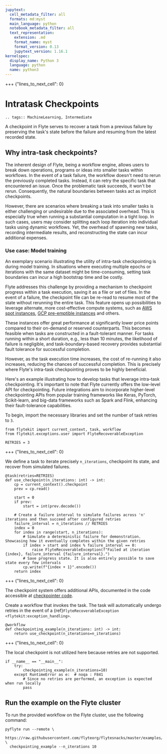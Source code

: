 ```yaml
---
jupytext:
  cell_metadata_filter: all
  formats: md:myst
  main_language: python
  notebook_metadata_filter: all
  text_representation:
    extension: .md
    format_name: myst
    format_version: 0.13
    jupytext_version: 1.16.1
kernelspec:
  display_name: Python 3
  language: python
  name: python3
---
```


+++ {"lines_to_next_cell": 0}

# Intratask Checkpoints

```{eval-rst}
.. tags:: MachineLearning, Intermediate
```

A checkpoint in Flyte serves to recover a task from a previous failure by preserving the task's state before the failure
and resuming from the latest recorded state.

## Why intra-task checkpoints?

The inherent design of Flyte, being a workflow engine, allows users to break down operations, programs or ideas
into smaller tasks within workflows. In the event of a task failure, the workflow doesn't need to rerun the
previously completed tasks. Instead, it can retry the specific task that encountered an issue.
Once the problematic task succeeds, it won't be rerun. Consequently, the natural boundaries between tasks act as implicit checkpoints.

However, there are scenarios where breaking a task into smaller tasks is either challenging or undesirable due to the associated overhead.
This is especially true when running a substantial computation in a tight loop.
In such cases, users may consider splitting each loop iteration into individual tasks using dynamic workflows.
Yet, the overhead of spawning new tasks, recording intermediate results, and reconstructing the state can incur additional expenses.

### Use case: Model training

An exemplary scenario illustrating the utility of intra-task checkpointing is during model training.
In situations where executing multiple epochs or iterations with the same dataset might be time-consuming,
setting task boundaries can incur a high bootstrap time and be costly.

Flyte addresses this challenge by providing a mechanism to checkpoint progress within a task execution,
saving it as a file or set of files. In the event of a failure, the checkpoint file can be re-read to
resume most of the state without rerunning the entire task.
This feature opens up possibilities to leverage alternate, more cost-effective compute systems,
such as [AWS spot instances](https://aws.amazon.com/ec2/spot/),
[GCP pre-emptible instances](https://cloud.google.com/compute/docs/instances/preemptible) and others.

These instances offer great performance at significantly lower price points compared to their on-demand or reserved counterparts.
This becomes feasible when tasks are constructed in a fault-tolerant manner.
For tasks running within a short duration, e.g., less than 10 minutes, the likelihood of failure is negligible,
and task-boundary-based recovery provides substantial fault tolerance for successful completion.

However, as the task execution time increases, the cost of re-running it also increases,
reducing the chances of successful completion. This is precisely where Flyte's intra-task checkpointing proves to be highly beneficial.

Here's an example illustrating how to develop tasks that leverage intra-task checkpointing.
It's important to note that Flyte currently offers the low-level API for checkpointing.
Future integrations aim to incorporate higher-level checkpointing APIs from popular training frameworks
like Keras, PyTorch, Scikit-learn, and big-data frameworks such as Spark and Flink, enhancing their fault-tolerance capabilities.

To begin, import the necessary libraries and set the number of task retries to `3`.

```{code-cell}
from flytekit import current_context, task, workflow
from flytekit.exceptions.user import FlyteRecoverableException

RETRIES = 3
```

+++ {"lines_to_next_cell": 0}

We define a task to iterate precisely `n_iterations`, checkpoint its state, and recover from simulated failures.

```{code-cell}
@task(retries=RETRIES)
def use_checkpoint(n_iterations: int) -> int:
    cp = current_context().checkpoint
    prev = cp.read()

    start = 0
    if prev:
        start = int(prev.decode())

    # Create a failure interval to simulate failures across 'n' iterations and then succeed after configured retries
    failure_interval = n_iterations // RETRIES
    index = 0
    for index in range(start, n_iterations):
        # Simulate a deterministic failure for demonstration. Showcasing how it eventually completes within the given retries
        if index > start and index % failure_interval == 0:
            raise FlyteRecoverableException(f"Failed at iteration {index}, failure_interval {failure_interval}.")
        # Save progress state. It is also entirely possible to save state every few intervals
        cp.write(f"{index + 1}".encode())
    return index
```

+++ {"lines_to_next_cell": 0}

The checkpoint system offers additional APIs, documented in the code accessible at
[checkpointer code](https://github.com/flyteorg/flytekit/blob/master/flytekit/core/checkpointer.py).

Create a workflow that invokes the task.
The task will automatically undergo retries in the event of a  {ref}`FlyteRecoverableException <flytekit:exception_handling>`.

```{code-cell}
@workflow
def checkpointing_example(n_iterations: int) -> int:
    return use_checkpoint(n_iterations=n_iterations)
```

+++ {"lines_to_next_cell": 0}

The local checkpoint is not utilized here because retries are not supported.

```{code-cell}
if __name__ == "__main__":
    try:
        checkpointing_example(n_iterations=10)
    except RuntimeError as e:  # noqa : F841
        # Since no retries are performed, an exception is expected when run locally
        pass
```

## Run the example on the Flyte cluster

To run the provided workflow on the Flyte cluster, use the following command:

```
pyflyte run --remote \
  https://raw.githubusercontent.com/flyteorg/flytesnacks/master/examples/advanced_composition/advanced_composition/checkpoint.py \
  checkpointing_example --n_iterations 10
```
